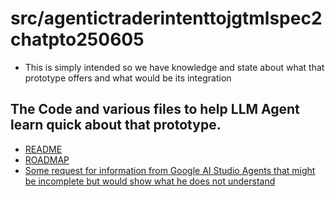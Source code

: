 # src/agentictraderintenttojgtmlspec2chatpto250605


* This is simply intended so we have knowledge and state about what that prototype offers and what would be its integration


## The Code and various files to help LLM Agent learn quick about that prototype.

* [README](./agentictraderintenttojgtmlspec2chatpto250605/README.md)
* [ROADMAP](./agentictraderintenttojgtmlspec2chatpto250605/ROADMAP.md)
* [Some request for information from Google AI Studio Agents that might be incomplete but would show what he does not understand](./agentictraderintenttojgtmlspec2chatpto250605/REQUEST_INFORMATION.md)

